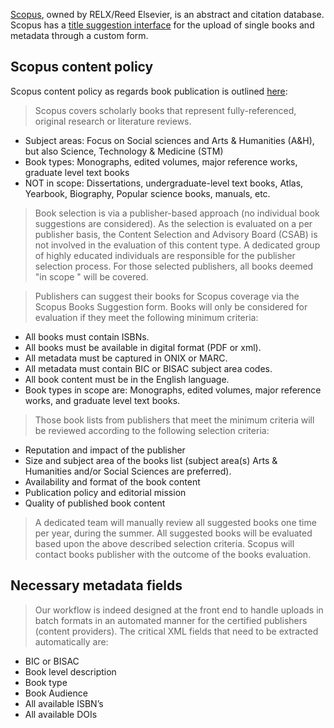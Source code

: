 [Scopus](https://www.scopus.com), owned by RELX/Reed Elsevier, is an abstract and citation database. Scopus has a [title suggestion interface](https://suggestor.step.scopus.com/suggestTitle/step1.cfm) for the upload of single books and metadata through a custom form.

## Scopus content policy

Scopus content policy as regards book publication is outlined [here](https://www.elsevier.com/solutions/scopus/how-scopus-works/content/content-policy-and-selection):

> Scopus covers scholarly books that represent fully-referenced, original research or literature reviews.

* Subject areas: Focus on Social sciences and Arts & Humanities (A&H), but also Science, Technology & Medicine (STM)
* Book types: Monographs, edited volumes, major reference works, graduate level text books
* NOT in scope: Dissertations, undergraduate-level text books, Atlas, Yearbook, Biography, Popular science books, manuals, etc.

> Book selection is via a publisher-based approach (no individual book suggestions are considered). As the selection is evaluated on a per publisher basis, the Content Selection and Advisory Board (CSAB) is not involved in the evaluation of this content type. A dedicated group of highly educated individuals are responsible for the publisher selection process. For those selected publishers, all books deemed "in scope " will be covered.

> Publishers can suggest their books for Scopus coverage via the Scopus Books Suggestion form. Books will only be considered for evaluation if they meet the following minimum criteria:

* All books must contain ISBNs.
* All books must be available in digital format (PDF or xml).
* All metadata must be captured in ONIX or MARC.
* All metadata must contain BIC or BISAC subject area codes.
* All book content must be in the English language.
* Book types in scope are: Monographs, edited volumes, major reference works, and graduate level text books.

> Those book lists from publishers that meet the minimum criteria will be reviewed according to the following selection criteria:

* Reputation and impact of the publisher
* Size and subject area of the books list (subject area(s) Arts & Humanities and/or Social Sciences are preferred).
* Availability and format of the book content
* Publication policy and editorial mission
* Quality of published book content

> A dedicated team will manually review all suggested books one time per year, during the summer. All suggested books will be evaluated based upon the above described selection criteria. Scopus will contact books publisher with the outcome of the books evaluation.

## Necessary metadata fields

> Our workflow is indeed designed at the front end to handle uploads in batch formats in an automated manner for the certified publishers (content providers). The critical XML fields that need to be extracted automatically are:

* BIC or BISAC
* Book level description 
* Book type
* Book Audience
* All available ISBN’s
* All available DOIs 